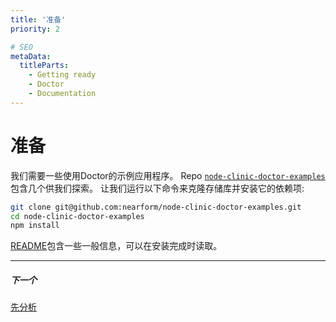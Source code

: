 ```yaml
---
title: '准备'
priority: 2

# SEO
metaData:
  titleParts:
    - Getting ready
    - Doctor
    - Documentation
---
```


# 准备

我们需要一些使用Doctor的示例应用程序。
Repo [`node-clinic-doctor-examples`](https://github.com/clinicjs/node-clinic-doctor-examples)包含几个供我们探索。
让我们运行以下命令来克隆存储库并安装它的依赖项:

```bash
git clone git@github.com:nearform/node-clinic-doctor-examples.git
cd node-clinic-doctor-examples
npm install
```

[README](https://github.com/clinicjs/node-clinic-doctor-examples)包含一些一般信息，可以在安装完成时读取。

---

##### 下一个

[先分析](/documentation/doctor/03-first-analysis/)
